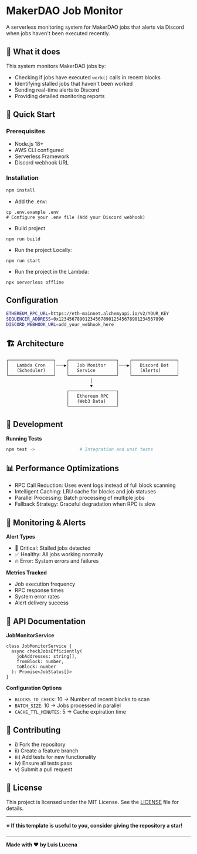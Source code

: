 # MakerDAO Job Monitor

A serverless monitoring system for MakerDAO jobs that alerts via Discord when jobs haven't been executed recently.

## 🎯 What it does

This system monitors MakerDAO jobs by:
- Checking if jobs have executed `work()` calls in recent blocks
- Identifying stalled jobs that haven't been worked
- Sending real-time alerts to Discord
- Providing detailed monitoring reports

## 🚀 Quick Start

### Prerequisites
- Node.js 18+
- AWS CLI configured
- Serverless Framework
- Discord webhook URL

### Installation
```bash
npm install
```

- Add the .env:
```shell
cp .env.example .env
# Configure your .env file (Add your Discord webhook)
```

- Build project

```shell
npm run build
```

- Run the project Locally:
```
npm run start
```

- Run the project in the Lambda:
```shell
npx serverless offline
```

## Configuration
```bash
ETHEREUM_RPC_URL=https://eth-mainnet.alchemyapi.io/v2/YOUR_KEY
SEQUENCER_ADDRESS=0x1234567890123456789012345678901234567890
DISCORD_WEBHOOK_URL=add_your_webhook_here
```

## 🏗️ Architecture
```shell
┌─────────────────┐    ┌──────────────────┐    ┌─────────────────┐
│   Lambda Cron   │───▶│   Job Monitor    │───▶│   Discord Bot   │
│   (Scheduler)   │    │   Service        │    │   (Alerts)      │
└─────────────────┘    └──────────────────┘    └─────────────────┘
                                │
                                ▼
                       ┌──────────────────┐
                       │   Ethereum RPC   │
                       │   (Web3 Data)    │
                       └──────────────────┘
```

## 🔧 Development
**Running Tests**
```bash
npm test ->                 # Integration and unit tests
```

## 📊 Performance Optimizations

- RPC Call Reduction: Uses event logs instead of full block scanning
- Intelligent Caching: LRU cache for blocks and job statuses
- Parallel Processing: Batch processing of multiple jobs
- Fallback Strategy: Graceful degradation when RPC is slow

## 🚨 Monitoring & Alerts
**Alert Types**

- 🚨 Critical: Stalled jobs detected
- ✅ Healthy: All jobs working normally
- 🔥 Error: System errors and failures

**Metrics Tracked**

- Job execution frequency
- RPC response times
- System error rates
- Alert delivery success

## 📖 API Documentation
**JobMonitorService**
```shell
class JobMonitorService {
  async checkJobsEfficiently(
    jobAddresses: string[],
    fromBlock: number,
    toBlock: number
  ): Promise<JobStatus[]>
}
```

**Configuration Options**
- `BLOCKS_TO_CHECK`: 10 -> Number of recent blocks to scan
- `BATCH_SIZE`: 10 -> Jobs processed in parallel
- `CACHE_TTL_MINUTES`: 5 -> Cache expiration time

## 🤝 Contributing

- i) Fork the repository
- ii) Create a feature branch
- iii) Add tests for new functionality
- iv) Ensure all tests pass
- v) Submit a pull request

## 📝 License

This project is licensed under the MIT License. See the [LICENSE](LICENSE) file for details.

---

**⭐ If this template is useful to you, consider giving the repository a star!**

---

**Made with ❤️ by Luis Lucena**